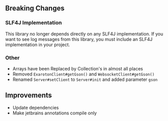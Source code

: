 ## Breaking Changes
### SLF4J Implementation
This library no longer depends directly on any SLF4J implementation. If you want to see log messages
from this library, you must include an SLF4J implementation in your project.

### Other
- Arrays have been Replaced by Collection's in almost all places
- Removed `ExarotonClient#getGson()` and `WebsocketClient#getGson()`
- Renamed `Server#setClient` to `Server#init` and added parameter `gson`

## Improvements
- Update dependencies
- Make jetbrains annotations compile only

